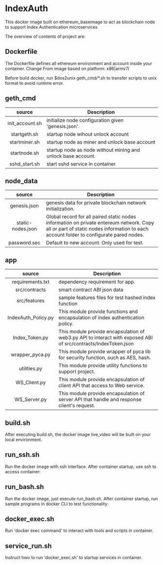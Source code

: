 # IndexAuth
This docker image built on ethereum_baseimage  to act as blockchain node to support Index Authentication microservices

The overview of contents of project are:

## Dockerfile
The Dockerfile defines all ethereum environment and account inside your container. Change From image based on platform: x86|armv7l

Before build docker, run $dos2unix geth_cmd/*.sh to transfer scripts to unix format to avoid runtime error.

## geth_cmd

|   source   | Description |
|:----------:|-------------|
| init_account.sh | initialize node configuration given 'genesis.json'.|
| startgeth.sh | startup node wihout unlock account |
| startminer.sh | startup node as miner and unlock base account |
| startnode.sh | startup node as node without mining and unlock base account.|
| sshd_start.sh | start sshd service in container |



## node_data

|   source   | Description |
|:----------:|-------------|
| genesis.json | genesis data for private blockchain network initialization. |
| static-nodes.json | Global record for all paired static nodes information on private entereum network. Copy all or part of static nodes information to each account folder to configurate pared nodes. |
| password.sec | Default to new account. Only used for test.|


## app

|   source   | Description |
|:----------:|-------------|
| requirements.txt | dependency requirement for app.|
| src/contracts | smart contract ABI json data |
| src/features | sample features files for test hashed index function |
| IndexAuth_Policy.py | This module provide functions and encapsulation of index authentication policy. |
| Index_Token.py | This module provide encapsulation of web3.py API to interact with exposed ABI of src/contracts/IndexToken.json |
| wrapper_pyca.py | This module provide wrapper of pyca lib for security function, such as AES, hash. |
| utilities.py | This module provide utility functions to support project. |
| WS_Client.py | This module provide encapsulation of client API that access to Web service. |
| WS_Server.py | This module provide encapsulation of server API that handle and response client's request. |

## build.sh

After executing build.sh, the docker image live_video will be built on your local environment.

## run_ssh.sh

Run the docker image with ssh interface. After container startup, use ssh to access container:

## run_bash.sh

Run the docker image, just execute run_bash.sh. After container startup, run sample programs in docker CLI to test functionality:

## docker_exec.sh

Run 'docker exec command' to interact with tools and scripts in container.

## service_run.sh

Instruct hwo to run 'docker_exec.sh' to startup services in container.



